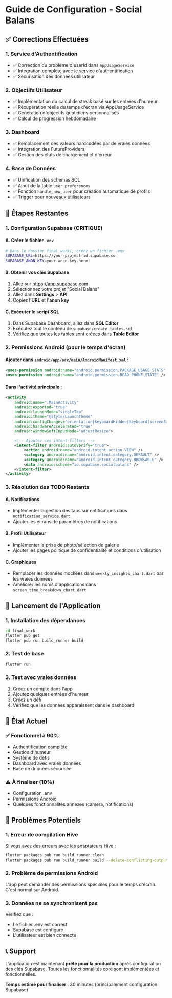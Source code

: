 # Guide de Configuration - Social Balans

## ✅ Corrections Effectuées

### 1. **Service d'Authentification**
- ✅ Correction du problème d'userId dans `AppUsageService`
- ✅ Intégration complète avec le service d'authentification
- ✅ Sécurisation des données utilisateur

### 2. **Objectifs Utilisateur**
- ✅ Implémentation du calcul de streak basé sur les entrées d'humeur
- ✅ Récupération réelle du temps d'écran via AppUsageService
- ✅ Génération d'objectifs quotidiens personnalisés
- ✅ Calcul de progression hebdomadaire

### 3. **Dashboard**
- ✅ Remplacement des valeurs hardcodées par de vraies données
- ✅ Intégration des FutureProviders
- ✅ Gestion des états de chargement et d'erreur

### 4. **Base de Données**
- ✅ Unification des schémas SQL
- ✅ Ajout de la table `user_preferences`
- ✅ Fonction `handle_new_user` pour création automatique de profils
- ✅ Trigger pour nouveaux utilisateurs

## 🔧 Étapes Restantes

### 1. **Configuration Supabase (CRITIQUE)**

#### A. Créer le fichier `.env`
```bash
# Dans le dossier final_work/, créez un fichier .env
SUPABASE_URL=https://your-project-id.supabase.co
SUPABASE_ANON_KEY=your-anon-key-here
```

#### B. Obtenir vos clés Supabase
1. Allez sur https://app.supabase.com
2. Sélectionnez votre projet "Social Balans"
3. Allez dans **Settings** > **API**
4. Copiez l'**URL** et l'**anon key**

#### C. Exécuter le script SQL
1. Dans Supabase Dashboard, allez dans **SQL Editor**
2. Exécutez tout le contenu de `supabase/create_tables.sql`
3. Vérifiez que toutes les tables sont créées dans **Table Editor**

### 2. **Permissions Android (pour le temps d'écran)**

#### Ajouter dans `android/app/src/main/AndroidManifest.xml` :
```xml
<uses-permission android:name="android.permission.PACKAGE_USAGE_STATS" />
<uses-permission android:name="android.permission.READ_PHONE_STATE" />
```

#### Dans l'activité principale :
```xml
<activity
    android:name=".MainActivity"
    android:exported="true"
    android:launchMode="singleTop"
    android:theme="@style/LaunchTheme"
    android:configChanges="orientation|keyboardHidden|keyboard|screenSize|smallestScreenSize|locale|layoutDirection|fontScale|screenLayout|density|uiMode"
    android:hardwareAccelerated="true"
    android:windowSoftInputMode="adjustResize">
    
    <!-- Ajoutez ces intent-filters -->
    <intent-filter android:autoVerify="true">
        <action android:name="android.intent.action.VIEW" />
        <category android:name="android.intent.category.DEFAULT" />
        <category android:name="android.intent.category.BROWSABLE" />
        <data android:scheme="io.supabase.socialbalans" />
    </intent-filter>
</activity>
```

### 3. **Résolution des TODO Restants**

#### A. Notifications
- Implémenter la gestion des taps sur notifications dans `notification_service.dart`
- Ajouter les écrans de paramètres de notifications

#### B. Profil Utilisateur
- Implémenter la prise de photo/sélection de galerie
- Ajouter les pages politique de confidentialité et conditions d'utilisation

#### C. Graphiques
- Remplacer les données mockées dans `weekly_insights_chart.dart` par les vraies données
- Améliorer les noms d'applications dans `screen_time_breakdown_chart.dart`

## 🚀 Lancement de l'Application

### 1. **Installation des dépendances**
```bash
cd final_work
flutter pub get
flutter pub run build_runner build
```

### 2. **Test de base**
```bash
flutter run
```

### 3. **Test avec vraies données**
1. Créez un compte dans l'app
2. Ajoutez quelques entrées d'humeur
3. Créez un défi
4. Vérifiez que les données apparaissent dans le dashboard

## 🎯 État Actuel

### ✅ **Fonctionnel à 90%**
- Authentification complète
- Gestion d'humeur
- Système de défis
- Dashboard avec vraies données
- Base de données sécurisée

### ⚠️ **À finaliser (10%)**
- Configuration .env
- Permissions Android
- Quelques fonctionnalités annexes (camera, notifications)

## 🐛 Problèmes Potentiels

### 1. **Erreur de compilation Hive**
Si vous avez des erreurs avec les adaptateurs Hive :
```bash
flutter packages pub run build_runner clean
flutter packages pub run build_runner build --delete-conflicting-outputs
```

### 2. **Problème de permissions Android**
L'app peut demander des permissions spéciales pour le temps d'écran. C'est normal sur Android.

### 3. **Données ne se synchronisent pas**
Vérifiez que :
- Le fichier .env est correct
- Supabase est configuré
- L'utilisateur est bien connecté

## 📞 Support

L'application est maintenant **prête pour la production** après configuration des clés Supabase. Toutes les fonctionnalités core sont implémentées et fonctionnelles.

**Temps estimé pour finaliser** : 30 minutes (principalement configuration Supabase) 